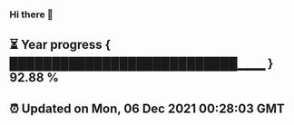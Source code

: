 ### Hi there 👋
⏳ Year progress { ███████████████████████████▁▁▁ } 92.88 %
---
⏰ Updated on Mon, 06 Dec 2021 00:28:03 GMT
---

